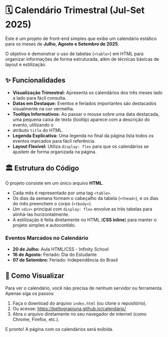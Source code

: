 # 🗓️ Calendário Trimestral (Jul-Set 2025)

Este é um projeto de front-end simples que exibe um calendário estático para os meses de **Julho, Agosto e Setembro de 2025**. 

O objetivo é demonstrar o uso de tabelas (`<table>`) em HTML para organizar informações de forma estruturada, além de técnicas básicas de layout e estilização.

## ✨ Funcionalidades

* **Visualização Trimestral:** Apresenta os calendários dos três meses lado a lado para fácil consulta.
* **Datas em Destaque:** Eventos e feriados importantes são destacados visualmente na cor vermelha.
* **Tooltips Informativos:** Ao passar o mouse sobre uma data destacada, uma pequena caixa de texto (tooltip) aparece com a descrição do evento, utilizando o
* atributo `title` do HTML.
* **Legenda Explicativa:** Uma legenda no final da página lista todos os eventos marcados para fácil referência.
* **Layout Flexível:** Utiliza `display: flex` para que os calendários se ajustem de forma organizada na página.

## 🏛️ Estrutura do Código

O projeto consiste em um único arquivo **HTML**.

* Cada mês é representado por uma tag `<table>`.
* Os dias da semana formam o cabeçalho da tabela (`<thead>`), e os dias do mês preenchem o corpo (`<tbody>`).
* Um `<div>` principal com `display: flex` envolve as três tabelas para alinhá-las horizontalmente.
* A estilização é feita diretamente no HTML (**CSS inline**) para manter o projeto simples e autocontido.

### Eventos Marcados no Calendário

* **20 de Julho:** Aula HTML/CSS - Infinity School
* **16 de Agosto:** Feriado: Dia do Estudante
* **07 de Setembro:** Feriado: Independência do Brasil

## 🚀 Como Visualizar

Para ver o calendário, você não precisa de nenhum servidor ou ferramenta. Apenas siga os passos:

1.  Faça o download do arquivo `index.html` (ou clone o repositório).
2.  Ou acesse: https://bettograpiuna.github.io/calendario/
3.  Abra o arquivo diretamente no seu navegador de internet (como Chrome, Firefox, etc.).

E pronto! A página com os calendários será exibida.
